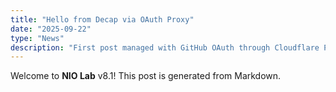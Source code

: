 ```yaml
---
title: "Hello from Decap via OAuth Proxy"
date: "2025-09-22"
type: "News"
description: "First post managed with GitHub OAuth through Cloudflare Pages Functions."
---
```


Welcome to **NIO Lab** v8.1! This post is generated from Markdown.
